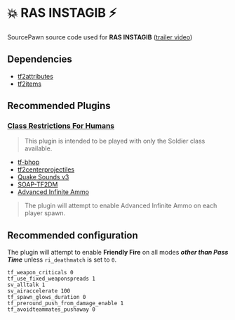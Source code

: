 # 💥 RAS INSTAGIB ⚡

SourcePawn source code used for **RAS INSTAGIB** ([trailer video](https://www.youtube.com/watch?v=6GSMJ-zzzig))

## Dependencies

* [tf2attributes](https://github.com/FlaminSarge/tf2attributes)
* [tf2items](https://github.com/asherkin/TF2Items)

## Recommended Plugins

### [Class Restrictions For Humans](https://forums.alliedmods.net/showthread.php?p=2518202)
> This plugin is intended to be played with only the Soldier class available.

* [tf-bhop](https://github.com/Mikusch/tf-bhop)
* [tf2centerprojectiles](https://github.com/rtldg/tf2centerprojectiles)
* [Quake Sounds v3](https://forums.alliedmods.net/showthread.php?t=224316)
* [SOAP-TF2DM](https://github.com/sapphonie/SOAP-TF2DM)
* [Advanced Infinite Ammo](https://forums.alliedmods.net/showthread.php?t=190562)
> The plugin will attempt to enable Advanced Infinite Ammo on each player spawn.

## Recommended configuration

The plugin will attempt to enable **Friendly Fire** on all modes ***other than Pass Time*** unless `ri_deathmatch` is set to `0`.

```
tf_weapon_criticals 0
tf_use_fixed_weaponspreads 1
sv_alltalk 1
sv_airaccelerate 100
tf_spawn_glows_duration 0
tf_preround_push_from_damage_enable 1
tf_avoidteammates_pushaway 0
```